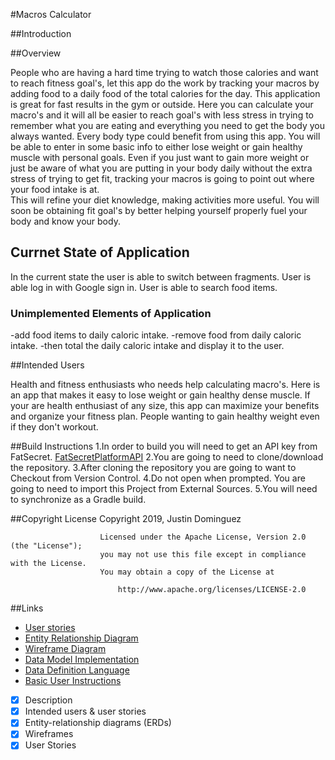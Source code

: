 #Macros Calculator

##Introduction

##Overview

People who are having a hard time trying to watch those calories and want to reach fitness goal's, let 
this app do the work by tracking your macros by adding food to a daily food of the total calories for the day.
This application is great for fast results in the gym or outside. Here you can calculate your macro's 
and it will all be easier to reach goal's with less stress in trying to remember what you are eating and everything you need to get the body you always wanted. 
Every body type could benefit from using this app. You will be able to enter in some basic info to either 
lose weight or gain healthy muscle with personal goals.
Even if you just want to gain more weight or just be aware of what you are putting in your body daily 
without the extra stress of trying to get fit, tracking your macros is going to point out where your food intake is at.  
This will refine your diet knowledge, making activities more useful. You will soon be obtaining fit goal's by better helping yourself properly fuel your body and know your body.

## Currnet State of Application
In the current state the user is able to switch between fragments. User is able log in with Google sign in.
 User is able to search food items.  

### Unimplemented Elements of Application
-add food items to daily caloric intake. 
-remove food from daily caloric intake.
-then total the daily caloric intake and display it to the user. 

##Intended Users 

Health and fitness enthusiasts who needs help calculating macro's. 
Here is an app that makes it easy to lose weight or gain healthy dense muscle.
If your are health enthusiast of any size, this app can maximize your benefits and organize your fitness plan. 
People wanting to gain healthy weight even if they don't workout. 

##Build Instructions
1.In order to build you will need to get an API key from FatSecret. [FatSecretPlatformAPI](https://platform.fatsecret.com/api/)
2.You are going to need to clone/download the repository.
3.After cloning the repository you are going to want to Checkout from Version Control.
4.Do not open when prompted. You are going to need to import this Project from External Sources.
5.You will need to synchronize as a Gradle build. 
 

##Copyright License    Copyright 2019, Justin Dominguez 
                     
                        Licensed under the Apache License, Version 2.0 (the "License");
                        you may not use this file except in compliance with the License.
                        You may obtain a copy of the License at
                     
                            http://www.apache.org/licenses/LICENSE-2.0


##Links
* [User stories](docs/user-stories.md)
* [Entity Relationship Diagram](docs/erd.md)
* [Wireframe Diagram](docs/wireframe.md)
* [Data Model Implementation](docs/datamodelimpl.md)
* [Data Definition Language](docs/ddl.md)
* [Basic User Instructions](docs/basicuserinst.md)

* [x] Description
* [x] Intended users &amp; user stories
* [x] Entity-relationship diagrams (ERDs)
* [x] Wireframes
* [x] User Stories